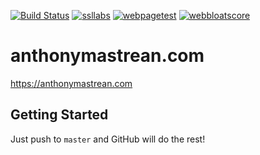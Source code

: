 [![Build Status](https://travis-ci.org/AnthonyMastrean/anthonymastrean.github.io.svg?branch=master)](https://travis-ci.org/AnthonyMastrean/anthonymastrean.github.io) [![ssllabs](https://img.shields.io/badge/ssl--report-A-green.svg)](https://www.ssllabs.com/ssltest/analyze.html?d=anthonymastrean.com) [![webpagetest](https://img.shields.io/badge/webpagetest-A%7CA%7CA%7CNA%7CF%7C+-yellow.svg)](http://www.webpagetest.org/result/181023_JV_56a7bdbf24188aefc30c8196f94b66ba/) [![webbloatscore](https://img.shields.io/badge/webbloatscore-0.138-green.svg)](http://www.webbloatscore.com?url=https://anthonymastrean.com/)

# anthonymastrean.com

https://anthonymastrean.com

## Getting Started

Just push to `master` and GitHub will do the rest!
